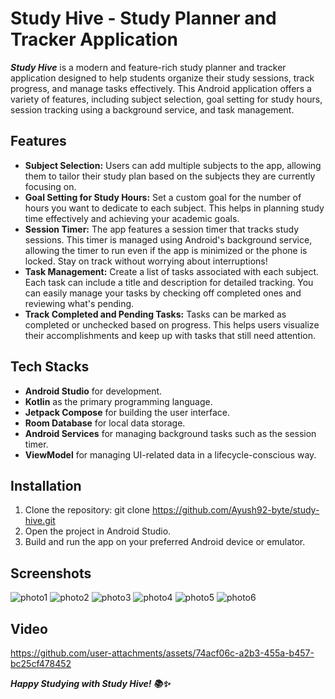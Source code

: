 # Study Hive - Study Planner and Tracker Application
***Study Hive*** is a modern and feature-rich study planner and tracker application designed to help students organize their study sessions, track progress, and manage tasks effectively. This Android application offers a variety of features, including subject selection, goal setting for study hours, session tracking using a background service, and task management.
## Features
- **Subject Selection:** Users can add multiple subjects to the app, allowing them to tailor their study plan based on the subjects they are currently focusing on.
- **Goal Setting for Study Hours:** Set a custom goal for the number of hours you want to dedicate to each subject. This helps in planning study time effectively and achieving your academic goals.
- **Session Timer:** The app features a session timer that tracks study sessions. This timer is managed using Android's background service, allowing the timer to run even if the app is minimized or the phone is locked. Stay on track without worrying about interruptions!
- **Task Management:** Create a list of tasks associated with each subject. Each task can include a title and description for detailed tracking. You can easily manage your tasks by checking off completed ones and reviewing what's pending.
- **Track Completed and Pending Tasks:** Tasks can be marked as completed or unchecked based on progress. This helps users visualize their accomplishments and keep up with tasks that still need attention.
## Tech Stacks 
- **Android Studio** for development.
- **Kotlin** as the primary programming language.
- **Jetpack Compose** for building the user interface.
- **Room Database** for local data storage.
- **Android Services** for managing background tasks such as the session timer.
- **ViewModel** for managing UI-related data in a lifecycle-conscious way.
## Installation 
1. Clone the repository:
   git clone https://github.com/Ayush92-byte/study-hive.git
2. Open the project in Android Studio.
3. Build and run the app on your preferred Android device or emulator.
## Screenshots
![photo1](https://github.com/user-attachments/assets/b98c89af-06c1-4a72-85e6-7fdbabf0f14f)
![photo2](https://github.com/user-attachments/assets/a4fcc0bd-2e02-4a7d-a10d-e09a79caa749)
![photo3](https://github.com/user-attachments/assets/bd2d5bc4-ef11-4f2d-811b-7be81e02dcb8)
![photo4](https://github.com/user-attachments/assets/7c2dfa7c-2466-4efd-b84f-d84ba40641d1)
![photo5](https://github.com/user-attachments/assets/82459b76-c8c7-46e1-86bb-3499d8f34fdb)
![photo6](https://github.com/user-attachments/assets/64b0f76d-de0b-4767-972a-c062421a3aef)

## Video 
https://github.com/user-attachments/assets/74acf06c-a2b3-455a-b457-bc25cf478452





***Happy Studying with Study Hive! 📚✨***


